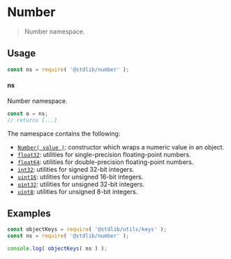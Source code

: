 <!--

@license Apache-2.0

Copyright (c) 2021 The Stdlib Authors.

Licensed under the Apache License, Version 2.0 (the "License");
you may not use this file except in compliance with the License.
You may obtain a copy of the License at

   http://www.apache.org/licenses/LICENSE-2.0

Unless required by applicable law or agreed to in writing, software
distributed under the License is distributed on an "AS IS" BASIS,
WITHOUT WARRANTIES OR CONDITIONS OF ANY KIND, either express or implied.
See the License for the specific language governing permissions and
limitations under the License.

-->

# Number

> Number namespace.

<section class="usage">

## Usage

```javascript
const ns = require( '@stdlib/number' );
```

#### ns

Number namespace.

```javascript
const o = ns;
// returns {...}
```

The namespace contains the following:

<!-- <toc pattern="*"> -->

<div class="namespace-toc">

-   <span class="signature">[`Number( value )`][@stdlib/number/ctor]</span><span class="delimiter">: </span><span class="description">constructor which wraps a numeric value in an object.</span>
-   <span class="signature">[`float32`][@stdlib/number/float32]</span><span class="delimiter">: </span><span class="description">utilities for single-precision floating-point numbers.</span>
-   <span class="signature">[`float64`][@stdlib/number/float64]</span><span class="delimiter">: </span><span class="description">utilities for double-precision floating-point numbers.</span>
-   <span class="signature">[`int32`][@stdlib/number/int32]</span><span class="delimiter">: </span><span class="description">utilities for signed 32-bit integers.</span>
-   <span class="signature">[`uint16`][@stdlib/number/uint16]</span><span class="delimiter">: </span><span class="description">utilities for unsigned 16-bit integers.</span>
-   <span class="signature">[`uint32`][@stdlib/number/uint32]</span><span class="delimiter">: </span><span class="description">utilities for unsigned 32-bit integers.</span>
-   <span class="signature">[`uint8`][@stdlib/number/uint8]</span><span class="delimiter">: </span><span class="description">utilities for unsigned 8-bit integers.</span>

</div>

<!-- </toc> -->

</section>

<!-- /.usage -->

<section class="examples">

## Examples

<!-- TODO: better examples -->

<!-- eslint no-undef: "error" -->

```javascript
const objectKeys = require( '@stdlib/utils/keys' );
const ns = require( '@stdlib/number' );

console.log( objectKeys( ns ) );
```

</section>

<!-- /.examples -->

<!-- Section for related `stdlib` packages. Do not manually edit this section, as it is automatically populated. -->

<section class="related">

</section>

<!-- /.related -->

<!-- Section for all links. Make sure to keep an empty line after the `section` element and another before the `/section` close. -->

<section class="links">

<!-- <toc-links> -->

[@stdlib/number/ctor]: https://github.com/stdlib-js/stdlib/tree/develop/lib/node_modules/%40stdlib/number/ctor

[@stdlib/number/float32]: https://github.com/stdlib-js/stdlib/tree/develop/lib/node_modules/%40stdlib/number/float32

[@stdlib/number/float64]: https://github.com/stdlib-js/stdlib/tree/develop/lib/node_modules/%40stdlib/number/float64

[@stdlib/number/int32]: https://github.com/stdlib-js/stdlib/tree/develop/lib/node_modules/%40stdlib/number/int32

[@stdlib/number/uint16]: https://github.com/stdlib-js/stdlib/tree/develop/lib/node_modules/%40stdlib/number/uint16

[@stdlib/number/uint32]: https://github.com/stdlib-js/stdlib/tree/develop/lib/node_modules/%40stdlib/number/uint32

[@stdlib/number/uint8]: https://github.com/stdlib-js/stdlib/tree/develop/lib/node_modules/%40stdlib/number/uint8

<!-- </toc-links> -->

</section>

<!-- /.links -->
